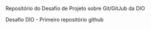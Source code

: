 Repositório do Desafio de Projeto sobre Git/GitJub da DIO

Desafio DIO - Primeiro repositório github
